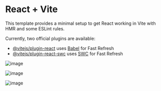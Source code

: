 # React + Vite

This template provides a minimal setup to get React working in Vite with HMR and some ESLint rules.

Currently, two official plugins are available:

- [@vitejs/plugin-react](https://github.com/vitejs/vite-plugin-react/blob/main/packages/plugin-react/README.md) uses [Babel](https://babeljs.io/) for Fast Refresh
- [@vitejs/plugin-react-swc](https://github.com/vitejs/vite-plugin-react-swc) uses [SWC](https://swc.rs/) for Fast Refresh

 ![image](https://github.com/JaimeGonz/heroes/assets/48028936/3e33ba3c-02b9-479a-b6d7-4af98383ee96)

![image](https://github.com/JaimeGonz/heroes/assets/48028936/eebe6cb0-0b61-48cb-b55f-385c7acf213a)

![image](https://github.com/JaimeGonz/heroes/assets/48028936/7cc6ecf3-1458-41f7-96fa-97f8ae22196f)
